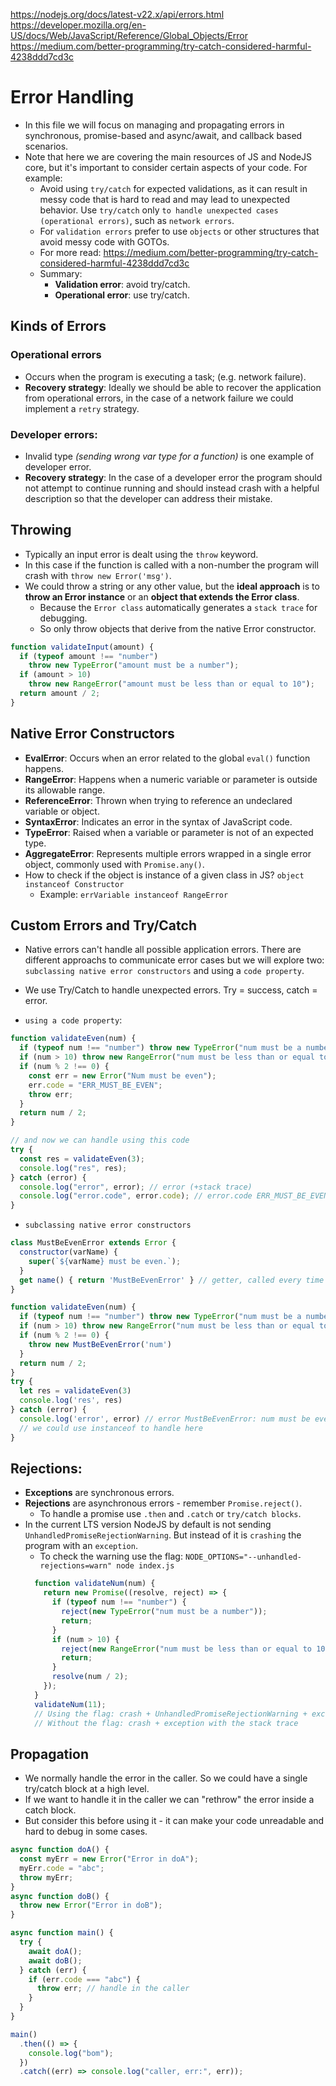 https://nodejs.org/docs/latest-v22.x/api/errors.html
https://developer.mozilla.org/en-US/docs/Web/JavaScript/Reference/Global_Objects/Error
https://medium.com/better-programming/try-catch-considered-harmful-4238ddd7cd3c

# Error Handling

- In this file we will focus on managing and propagating errors in synchronous, promise-based and async/await, and callback based scenarios.
- Note that here we are covering the main resources of JS and NodeJS core, but it's important to consider certain aspects of your code. For example:
  - Avoid using `try/catch` for expected validations, as it can result in messy code that is hard to read and may lead to unexpected behavior. Use `try/catch` only `to handle unexpected cases (operational errors)`, such as `network errors`.
  - For `validation errors` prefer to use `objects` or other structures that avoid messy code with GOTOs.
  - For more read: https://medium.com/better-programming/try-catch-considered-harmful-4238ddd7cd3c
  - Summary:
    - **Validation error**: avoid try/catch.
    - **Operational error**: use try/catch.

## Kinds of Errors

### Operational errors

- Occurs when the program is executing a task; (e.g. network failure).
- **Recovery strategy**: Ideally we should be able to recover the application from operational errors, in the case of a network failure we could implement a `retry` strategy.

### Developer errors:

- Invalid type *(sending wrong var type for a function)* is one example of developer error.
- **Recovery strategy**: In the case of a developer error the program should not attempt to continue running and should instead crash with a helpful description so that the developer can address their mistake.

## Throwing

- Typically an input error is dealt using the `throw` keyword.
- In this case if the function is called with a non-number the program will crash with `throw new Error('msg')`.
- We could throw a string or any other value, but the **ideal approach** is to **throw an Error instance** or an **object that extends the Error class**.
  - Because the `Error class` automatically generates a `stack trace` for debugging.
  - So only throw objects that derive from the native Error constructor.

```javascript
function validateInput(amount) {
  if (typeof amount !== "number")
    throw new TypeError("amount must be a number");
  if (amount > 10)
    throw new RangeError("amount must be less than or equal to 10");
  return amount / 2;
}
```

## Native Error Constructors

- **EvalError**: Occurs when an error related to the global `eval()` function happens.
- **RangeError**: Happens when a numeric variable or parameter is outside its allowable range.
- **ReferenceError**: Thrown when trying to reference an undeclared variable or object.
- **SyntaxError**: Indicates an error in the syntax of JavaScript code.
- **TypeError**: Raised when a variable or parameter is not of an expected type.
- **AggregateError**: Represents multiple errors wrapped in a single error object, commonly used with `Promise.any()`.
- How to check if the object is instance of a given class in JS? `object instanceof Constructor`
  - Example: `errVariable instanceof RangeError`

## Custom Errors and Try/Catch

- Native errors can't handle all possible application errors. There are different approachs to communicate error cases but we will explore two: `subclassing native error constructors` and using a `code property`.
- We use Try/Catch to handle unexpected errors. Try = success, catch = error.

- `using a code property`:
```javascript
function validateEven(num) {
  if (typeof num !== "number") throw new TypeError("num must be a number");
  if (num > 10) throw new RangeError("num must be less than or equal to 10");
  if (num % 2 !== 0) {
    const err = new Error("Num must be even");
    err.code = "ERR_MUST_BE_EVEN";
    throw err;
  }
  return num / 2;
}

// and now we can handle using this code
try {
  const res = validateEven(3);
  console.log("res", res);
} catch (error) {
  console.log("error", error); // error (+stack trace)
  console.log("error.code", error.code); // error.code ERR_MUST_BE_EVEN (code can be used to handle the error)
}
```

- `subclassing native error constructors`
```javascript
class MustBeEvenError extends Error {
  constructor(varName) {
    super(`${varName} must be even.`);
  }
  get name() { return 'MustBeEvenError' } // getter, called every time when: errorVariable.name
}

function validateEven(num) {
  if (typeof num !== "number") throw new TypeError("num must be a number");
  if (num > 10) throw new RangeError("num must be less than or equal to 10");
  if (num % 2 !== 0) {
    throw new MustBeEvenError('num')
  }
  return num / 2;
}
try {
  let res = validateEven(3)
  console.log('res', res)
} catch (error) {
  console.log('error', error) // error MustBeEvenError: num must be even. (+stack trace)
  // we could use instanceof to handle here
}
```

## Rejections:

- **Exceptions** are synchronous errors.
- **Rejections** are asynchronous errors - remember `Promise.reject()`.
  - To handle a promise use `.then` and `.catch` or `try/catch blocks`.
- In the current LTS version NodeJS by default is not sending `UnhandledPromiseRejectionWarning`. But instead of it is `crashing` the program with an `exception`.
  - To check the warning use the flag: `NODE_OPTIONS="--unhandled-rejections=warn" node index.js`
  ```javascript
    function validateNum(num) {
      return new Promise((resolve, reject) => {
        if (typeof num !== "number") {
          reject(new TypeError("num must be a number"));
          return;
        }
        if (num > 10) {
          reject(new RangeError("num must be less than or equal to 10"));
          return;
        }
        resolve(num / 2);
      });
    }
    validateNum(11);
    // Using the flag: crash + UnhandledPromiseRejectionWarning + exception with the stack trace
    // Without the flag: crash + exception with the stack trace
  ```

## Propagation

- We normally handle the error in the caller. So we could have a single try/catch block at a high level.
- If we want to handle it in the caller we can "rethrow" the error inside a catch block.
- But consider this before using it - it can make your code unreadable and hard to debug in some cases.
```javascript
async function doA() {
  const myErr = new Error("Error in doA");
  myErr.code = "abc";
  throw myErr;
}
async function doB() {
  throw new Error("Error in doB");
}

async function main() {
  try {
    await doA();
    await doB();
  } catch (err) {
    if (err.code === "abc") {
      throw err; // handle in the caller
    }
  }
}

main()
  .then(() => {
    console.log("bom");
  })
  .catch((err) => console.log("caller, err:", err));
```
